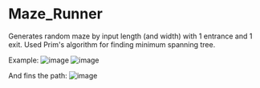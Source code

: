 # Maze_Runner
Generates random maze by input length (and width) with 1 entrance and 1 exit. Used Prim's algorithm for finding minimum spanning tree.

Example:
![image](https://user-images.githubusercontent.com/44571716/189477590-306f7fae-1fc0-4339-ad8e-ac378773aeed.png)
![image](https://user-images.githubusercontent.com/44571716/189477598-8db20eaa-931b-4cfc-a204-33ddca7caef7.png)

And fins the path:
![image](https://user-images.githubusercontent.com/44571716/189477608-2bda6b55-4b78-474e-882b-eabc9e9270ba.png)
